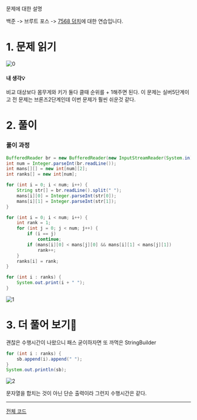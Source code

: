 문제에 대한 설명

백준 -> 브루트 포스 -> <a href="https://www.acmicpc.net/problem/7568" target="_blank">7568 덩치</a>에 대한 연습입니다.

# 1. 문제 읽기
 
![0](https://user-images.githubusercontent.com/45132207/104536665-c9a55380-565b-11eb-84bc-a91e36d3e55c.PNG)

#### 내 생각💡

비교 대상보다 몸무게와 키가 둘다 클때 순위를 + 1해주면 된다.
이 문제는 실버5단계이고 전 문제는 브론즈2단계인데 
이번 문제가 훨씬 쉬운것 같다.

# 2. 풀이

### 풀이 과정

```java
BufferedReader br = new BufferedReader(new InputStreamReader(System.in));
int num = Integer.parseInt(br.readLine());
int mans[][] = new int[num][2];
int ranks[] = new int[num];

for (int i = 0; i < num; i++) {
    String str[] = br.readLine().split(" ");
    mans[i][0] = Integer.parseInt(str[0]);
    mans[i][1] = Integer.parseInt(str[1]);
}

for (int i = 0; i < num; i++) {
    int rank = 1;
    for (int j = 0; j < num; j++) {
        if (i == j)
            continue;
        if (mans[i][0] < mans[j][0] && mans[i][1] < mans[j][1])
            rank++;
    }
    ranks[i] = rank;
}

for (int i : ranks) {
    System.out.print(i + " ");
}
```


![1](https://user-images.githubusercontent.com/45132207/104540377-b053d580-5662-11eb-8fd5-639596ff0059.PNG)


# 3. 더 풀어 보기🚨

괜찮은 수행시간이 나왔으니 패스
굳이하자면 또 까먹은 StringBuilder

```java
for (int i : ranks) {
    sb.append(i).append(" ");
}
System.out.println(sb);
```

![2](https://user-images.githubusercontent.com/45132207/104540671-438d0b00-5663-11eb-8205-cc336cef5b54.PNG)

문자열을 합치는 것이 아닌 단순 출력이라 그런지 수행시간은 같다.

---
<a href="https://github.com/azqazq195/coding_teset/blob/master/src.Baekjun/BigMan.java" target="_blank">전체 코드</a>